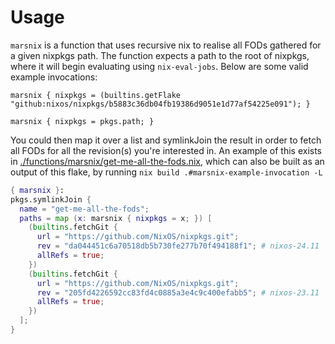 # Usage

`marsnix` is a function that uses recursive nix to realise all FODs gathered for
a given nixpkgs path. The function expects a path to the root of nixpkgs, where
it will begin evaluating using `nix-eval-jobs`. Below are some valid example invocations:

```
marsnix { nixpkgs = (builtins.getFlake "github:nixos/nixpkgs/b5883c36db04fb19386d9051e1d77af54225e091"); }
```

```
marsnix { nixpkgs = pkgs.path; }
```

You could then map it over a list and symlinkJoin the result in order to fetch all FODs for all the revision(s) you're
interested in. An example of this exists in [./functions/marsnix/get-me-all-the-fods.nix](./functions/marsnix/get-me-all-the-fods.nix), which can also be built as an output of this flake, by running `nix build .#marsnix-example-invocation -L`

```nix
{ marsnix }:
pkgs.symlinkJoin {
  name = "get-me-all-the-fods";
  paths = map (x: marsnix { nixpkgs = x; }) [
    (builtins.fetchGit {
      url = "https://github.com/NixOS/nixpkgs.git";
      rev = "da044451c6a70518db5b730fe277b70f494188f1"; # nixos-24.11
      allRefs = true;
    })
    (builtins.fetchGit {
      url = "https://github.com/NixOS/nixpkgs.git";
      rev = "205fd4226592cc83fd4c0885a3e4c9c400efabb5"; # nixos-23.11
      allRefs = true;
    })
  ];
}
```
